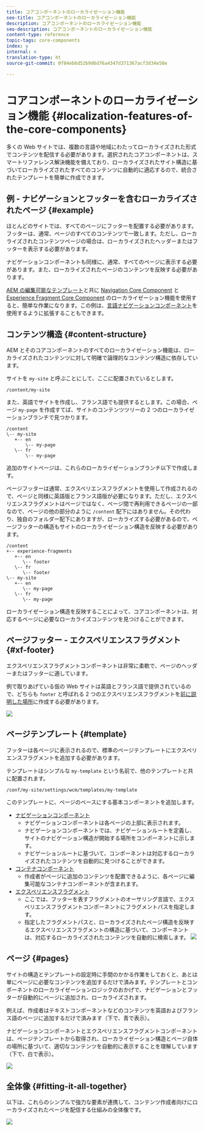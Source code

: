 ```yaml
---
title: コアコンポーネントのローカライゼーション機能
seo-title: コアコンポーネントのローカライゼーション機能
description: コアコンポーネントのローカライゼーション機能
seo-description: コアコンポーネントのローカライゼーション機能
content-type: reference
topic-tags: core-components
index: y
internal: n
translation-type: ht
source-git-commit: 0f84eb6d52b9d6d76a4347d371367acf3d34e58e

---
```



# コアコンポーネントのローカライゼーション機能 {#localization-features-of-the-core-components}

多くの Web サイトでは、複数の言語や地域にわたってローカライズされた形式でコンテンツを配信する必要があります。選択されたコアコンポーネントは、スマートリファレンス解決機能を備えており、ローカライズされたサイト構造に基づいてローカライズされたすべてのコンテンツに自動的に適応するので、統合されたテンプレートを簡単に作成できます。

## 例 - ナビゲーションとフッターを含むローカライズされたページ {#example}

ほとんどのサイトでは、すべてのページにフッターを配置する必要があります。フッターは、通常、ページのすべてのコンテンツで一致します。ただし、ローカライズされたコンテンツページの場合は、ローカライズされたヘッダーまたはフッターを表示する必要があります。

ナビゲーションコンポーネントも同様に、通常、すべてのページに表示する必要があります。また、ローカライズされたページのコンテンツを反映する必要があります。

[AEM の編集可能なテンプレート](navigation.md)と共に [Navigation Core Component](experience-fragment.md) と [Experience Fragment Core Component](https://docs.adobe.com/content/help/en/experience-manager-64/authoring/siteandpage/templates.html) のローカライゼーション機能を使用すると、簡単な作業になります。この例は、[言語ナビゲーションコンポーネント](language-navigation.md)を使用するように拡張することもできます。

## コンテンツ構造 {#content-structure}

AEM とそのコアコンポーネントのすべてのローカライゼーション機能は、ローカライズされたコンテンツに対して明確で論理的なコンテンツ構造に依存しています。

サイトを `my-site` と呼ぶことにして、ここに配置されているとします。

```
/content/my-site
```

また、英語でサイトを作成し、フランス語でも提供するとします。この場合、ページ `my-page` を作成すてば、サイトのコンテンツツリーの 2 つのローカライゼーションブランチで見つかります。

```
/content
\-- my-site
   +-- en
       \-- my-page
   \-- fr
       \-- my-page
```

追加のサイトページは、これらのローカライゼーションブランチ以下で作成します。

ページフッターは通常、エクスペリエンスフラグメントを使用して作成されるので、ページと同様に英語版とフランス語版が必要になります。ただし、エクスペリエンスフラグメントはページではなく、ページ間で再利用できるページの一部なので、ページの他の部分のように `/content` 配下にはありません。その代わり、独自のフォルダー配下にありますが、ローカライズする必要があるので、ページフッターの構造もサイトのローカライゼーション構造を反映する必要があります。

```
/content
+-- experience-fragments
   +-- en
      \-- footer
   \-- fr
      \-- footer
\-- my-site
   +-- en
      \-- my-page
   \-- fr
      \-- my-page
```

ローカライゼーション構造を反映することによって、コアコンポーネントは、対応するページに必要なローカライズコンテンツを見つけることができます。

## ページフッター - エクスペリエンスフラグメント {#xf-footer}

エクスペリエンスフラグメントコンポーネントは非常に柔軟で、ページのヘッダーまたはフッターに適しています。

例で取りあげている仮の Web サイトは英語とフランス語で提供されているので、どちらも `footer` と呼ばれる 2 つのエクスペリエンスフラグメントを[前に説明した場所](#content-structure)に作成する必要があります。

![](assets/screen-shot-2019-09-09-11.08.28.png)

## ページテンプレート {#template}

フッターは各ページに表示されるので、標準のページテンプレートにエクスペリエンスフラグメントを追加する必要があります。

テンプレートはシンプルな `my-template` という名前で、他のテンプレートと共に配置されます。

```
/conf/my-site/settings/wcm/templates/my-template
```

このテンプレートに、ページのベースにする基本コンポーネントを追加します。

* [ナビゲーションコンポーネント](navigation.md)
   * ナビゲーションコンポーネントは各ページの上部に表示されます。
   * ナビゲーションコンポーネントでは、ナビゲーションルートを定義し、サイトのナビゲーション構造が開始する場所をコンポーネントに示します。
   * ナビゲーションルートに基づいて、コンポーネントは対応するローカライズされたコンテンツを自動的に見つけることができます。
* [コンテナコンポーネント](container.md)
   * 作成者がページに追加のコンテンツを配置できるように、各ページに編集可能なコンテナコンポーネントが含まれます。
* [エクスペリエンスフラグメント](experience-fragment.md)
   * ここでは、フッターを表すフラグメントのオーサリング言語で、エクスペリエンスフラグメントコンポーネントにフラグメントパスを指定します。
   * 指定したフラグメントパスと、ローカライズされたページ構造を反映するエクスペリエンスフラグメントの構造に基づいて、コンポーネントは、対応するローカライズされたコンテンツを自動的に検索します。
   ![](assets/screen-shot-2019-09-09-11.20.10.png)

## ページ {#pages}

サイトの構造とテンプレートの設定時に手間のかかる作業をしておくと、あとは単にページに必要なコンテンツを追加するだけで済みます。テンプレートとコンポーネントのローカライゼーションロジックのおかげで、ナビゲーションとフッターが自動的にページに追加され、ローカライズされます。

例えば、作成者はテキストコンポーネントなどのコンテンツを英語およびフランス語のページに追加するだけで済みます（下で、青で表示）。

ナビゲーションコンポーネントとエクスペリエンスフラグメントコンポーネントは、ページテンプレートから取得され、ローカライゼーション構造とページ自体の場所に基づいて、適切なコンテンツを自動的に表示することを理解しています（下で、白で表示）。

![](assets/screen-shot-2019-09-09-11.22.14.png)

## 全体像 {#fitting-it-all-together}

以下は、これらのシンプルで強力な要素が連携して、コンテンツ作成者向けにローカライズされたページを配信する仕組みの全体像です。

![](assets/screen-shot-2019-09-09-11.27.58.png)
